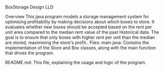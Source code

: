  BoxStorage Design LLD

Overview
This java program models a storage management system for optimising profitability by making decisions about which boxes to store. It evaluates whether new boxes should be accepted based on the rent per unit area compared to the median rent value of the past Historical data. The goal is to ensure that only boxes with higher rent per unit than the median are stored, maximising the store's profit..
Files:
main.java: Contains the implementation of the Store and Box classes, along with the main function that drives the program.

README.md: This file, explaining the usage and logic of the program.
